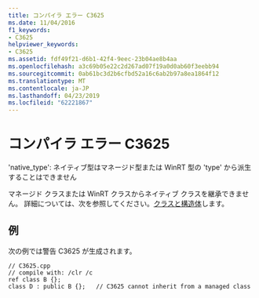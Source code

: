 ```yaml
---
title: コンパイラ エラー C3625
ms.date: 11/04/2016
f1_keywords:
- C3625
helpviewer_keywords:
- C3625
ms.assetid: fdf49f21-d6b1-42f4-9eec-23b04ae8b4aa
ms.openlocfilehash: a3c69b05e22c2d267ad07f19a0d0ab60f3eebb94
ms.sourcegitcommit: 0ab61bc3d2b6cfbd52a16c6ab2b97a8ea1864f12
ms.translationtype: MT
ms.contentlocale: ja-JP
ms.lasthandoff: 04/23/2019
ms.locfileid: "62221867"
---
```

# <a name="compiler-error-c3625"></a>コンパイラ エラー C3625

'native_type': ネイティブ型はマネージド型または WinRT 型の 'type' から派生することはできません

マネージド クラスまたは WinRT クラスからネイティブ クラスを継承できません。 詳細については、次を参照してください。[クラスと構造体](../../extensions/classes-and-structs-cpp-component-extensions.md)します。

## <a name="example"></a>例

次の例では警告 C3625 が生成されます。

```
// C3625.cpp
// compile with: /clr /c
ref class B {};
class D : public B {};   // C3625 cannot inherit from a managed class
```
